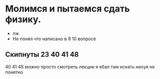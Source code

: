 # Молимся и пытаемся сдать физику.
- пж
 - Не понял что написано в 9 10 вопросе


## Скипнуты 23 40 41 48
40 41 48 можно просто смотреть лекции я ебал там искать нихуя не понятно